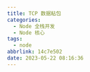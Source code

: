 ```yaml
---
title: TCP 数据粘包
categories:
  - Node 全栈开发
  - Node 核心
tags:
  - node
abbrlink: 14c7e502
date: 2023-05-22 08:16:36
---
```

